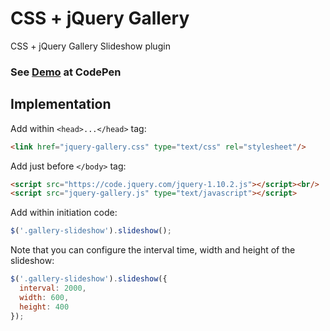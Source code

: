 # CSS + jQuery Gallery
CSS + jQuery Gallery Slideshow plugin

### See [Demo](https://codepen.io/gaiaayan/pen/vzgwOb) at CodePen

## Implementation
Add within ```<head>...</head>``` tag:
```html
<link href="jquery-gallery.css" type="text/css" rel="stylesheet"/>
```
Add just before ```</body>``` tag:
```html
<script src="https://code.jquery.com/jquery-1.10.2.js"></script><br/>
<script src="jquery-gallery.js" type="text/javascript"></script>
```

Add within initiation code:
```js
$('.gallery-slideshow').slideshow();
```
Note that you can configure the interval time, width and height of the slideshow:
```js
$('.gallery-slideshow').slideshow({
  interval: 2000,
  width: 600,
  height: 400
});
```
